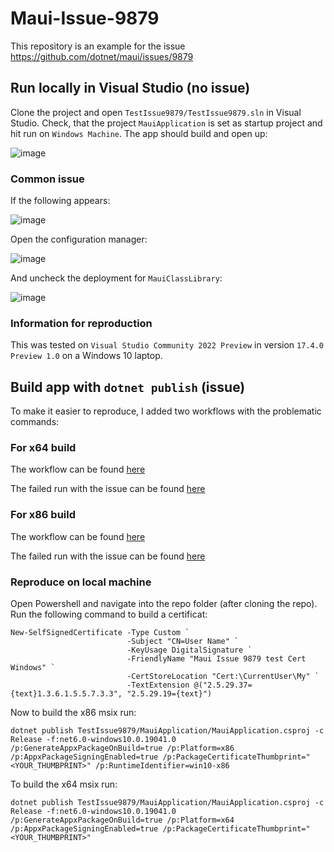 # Maui-Issue-9879

This repository is an example for the issue https://github.com/dotnet/maui/issues/9879

## Run locally in Visual Studio (no issue)

Clone the project and open `TestIssue9879/TestIssue9879.sln` in Visual Studio. Check, that the project `MauiApplication` is set as startup project and hit run on `Windows Machine`. The app should build and open up:

![image](https://user-images.githubusercontent.com/37712964/188624641-180afd55-9457-4e28-ae8e-2f469cd4b30e.png)

### Common issue

If the following appears:

![image](https://user-images.githubusercontent.com/37712964/188624732-73fdf325-7740-48ea-985a-e083a2cecc77.png)

Open the configuration manager:

![image](https://user-images.githubusercontent.com/37712964/188624823-e8b682a3-51c7-425c-bccd-4712ae632a5c.png)
 
 And uncheck the deployment for `MauiClassLibrary`:
 
 ![image](https://user-images.githubusercontent.com/37712964/188624889-a48465c7-39cd-45a1-8d94-56d114063847.png)

### Information for reproduction

This was tested on `Visual Studio Community 2022 Preview` in version `17.4.0 Preview 1.0` on a Windows 10 laptop.

## Build app with `dotnet publish` (issue)

To make it easier to reproduce, I added two workflows with the problematic commands:

### For x64 build

The workflow can be found [here](https://github.com/Tardigrade42/Maui-Issue-9879/blob/main/.github/workflows/build_windows_x64.yaml)  

The failed run with the issue can be found [here](https://github.com/Tardigrade42/Maui-Issue-9879/runs/8205713407?check_suite_focus=true)  

### For x86 build

The workflow can be found [here](https://github.com/Tardigrade42/Maui-Issue-9879/blob/main/.github/workflows/build_windows_x86.yaml)  

The failed run with the issue can be found [here](https://github.com/Tardigrade42/Maui-Issue-9879/runs/8205713410?check_suite_focus=true)  

### Reproduce on local machine

Open Powershell and navigate into the repo folder (after cloning the repo). Run the following command to build a certificat:
```
New-SelfSignedCertificate -Type Custom `
                          -Subject "CN=User Name" `
                          -KeyUsage DigitalSignature `
                          -FriendlyName "Maui Issue 9879 test Cert Windows" `
                          -CertStoreLocation "Cert:\CurrentUser\My" `
                          -TextExtension @("2.5.29.37={text}1.3.6.1.5.5.7.3.3", "2.5.29.19={text}")
```
Now to build the x86 msix run:
```
dotnet publish TestIssue9879/MauiApplication/MauiApplication.csproj -c Release -f:net6.0-windows10.0.19041.0 /p:GenerateAppxPackageOnBuild=true /p:Platform=x86 /p:AppxPackageSigningEnabled=true /p:PackageCertificateThumbprint="<YOUR_THUMBPRINT>" /p:RuntimeIdentifier=win10-x86
```

To build the x64 msix run:
```
dotnet publish TestIssue9879/MauiApplication/MauiApplication.csproj -c Release -f:net6.0-windows10.0.19041.0 /p:GenerateAppxPackageOnBuild=true /p:Platform=x64 /p:AppxPackageSigningEnabled=true /p:PackageCertificateThumbprint="<YOUR_THUMBPRINT>"
```
